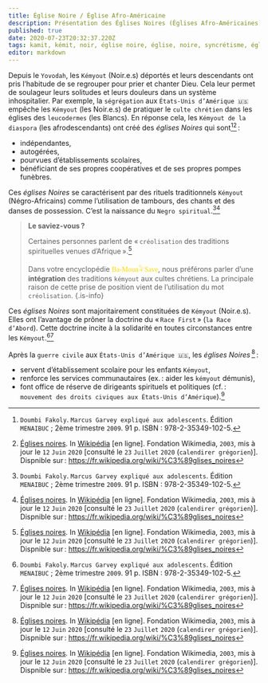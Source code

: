 ```yaml
---
title: Église Noire / Église Afro-Américaine
description: Présentation des Églises Noires (Églises Afro-Américaines)
published: true
date: 2020-07-23T20:32:37.220Z
tags: kamit, kémit, noir, église noire, église, noire, syncrétisme, église afro-américaine, afro-américaine, afro-américain, états-unien, américain, états-unienne, américaine, race first, la race d’abord, race, église protestante, protestantisme, christianisme, chrétienté
editor: markdown
---
```


Depuis le `Yovodah`, les `Kémyout` (Noir.e.s) déportés et leurs descendants ont pris l’habitude de se regrouper pour prier et chanter Dieu. Cela leur permet de soulageur leurs solitudes et leurs douleurs dans un système inhospitalier. Par exemple, la `ségrégation` aux `États-Unis d’Amérique 🇺🇸` empêche les `Kémyout` (les Noir.e.s) de pratiquer le `culte chrétien` dans les églises des `leucodermes` (les Blancs).
En réponse cela, les `Kémyout de la diaspora` (les afrodescendants) ont créé des *églises Noires* qui sont[^1][^2] :

- indépendantes,
- autogérées,
- pourvues d’établissements scolaires,
- bénéficiant de ses propres coopératives et de ses propres pompes funèbres.

Ces *églises Noires* se caractérisent par des rituels traditionnels `Kémyout` (Négro-Africains) comme l’utilisation de tambours, des chants et des danses de possession. C’est la naissance du `Negro spiritual`.[^1][^2]

> **Le saviez-vous ?**
> 
> Certaines personnes parlent de « `créolisation` des traditions spirituelles venues d’Afrique ».[^2]
> 
> Dans votre encyclopédie <span style='font-family: "Yatra One", PT-Serif, serif; color: gold;'>Ba-Moun𓅝Save</span>, nous préférons parler d’une **intégration** des traditions `kémyout` aux cultes chrétiens. La principale raison de cette prise de position vient de l’utilisation du mot `créolisation`.
{.is-info}

Ces *églises Noires* sont majoritairement constituées de `Kémyout` (Noir.e.s). Elles ont l’avantage de prôner la doctrine du « `Race First` » (`la Race d’Abord`). Cette doctrine incite à la solidarité en toutes circonstances entre les `Kémyout`.[^1][^2]

Après la `guerre civile` aux `États-Unis d’Amérique 🇺🇸`, les *églises Noires* [^2] :

- servent d’établissement scolaire pour les enfants `Kémyout`,
- renforce les services communautaires (ex. : aider les `kémyout` démunis),
- font office de réserve de dirigeants spirituels et politiques (cf. : `mouvement des droits civiques aux États-Unis d’Amérique`).[^2]

[^1]: `Doumbi Fakoly`. `Marcus Garvey expliqué aux adolescents`. Édition `MENAIBUC` ; 2ème trimestre `2009`. 91 p. ISBN : 978-2-35349-102-5.
[^2]: [Églises noires](https://fr.wikipedia.org/wiki/%C3%89glises_noires). In [Wikipédia](https://wikipedia.org) [en ligne]. Fondation Wikimedia, `2003`, mis à jour le `12` `Juin` `2020` [consulté le `23` `Juillet` `2020` (`calendirer grégorien`)]. Dispnible sur : https://fr.wikipedia.org/wiki/%C3%89glises_noires